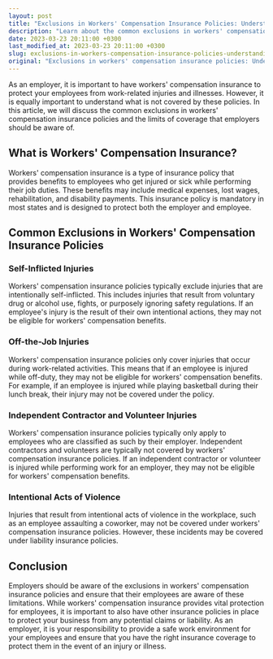 ```yaml
---
layout: post
title: "Exclusions in Workers' Compensation Insurance Policies: Understanding What is Not Covered"
description: "Learn about the common exclusions in workers' compensation insurance policies and understand the limits of coverage in protecting your business and employees."
date: 2023-03-23 20:11:00 +0300
last_modified_at: 2023-03-23 20:11:00 +0300
slug: exclusions-in-workers-compensation-insurance-policies-understanding-what-is-not-covered
original: "Exclusions in workers' compensation insurance policies: Understanding what is not covered by workers' compensation insurance policies."
---
```

As an employer, it is important to have workers' compensation insurance to protect your employees from work-related injuries and illnesses. However, it is equally important to understand what is not covered by these policies. In this article, we will discuss the common exclusions in workers' compensation insurance policies and the limits of coverage that employers should be aware of.

## What is Workers' Compensation Insurance?

Workers' compensation insurance is a type of insurance policy that provides benefits to employees who get injured or sick while performing their job duties. These benefits may include medical expenses, lost wages, rehabilitation, and disability payments. This insurance policy is mandatory in most states and is designed to protect both the employer and employee.

## Common Exclusions in Workers' Compensation Insurance Policies

### Self-Inflicted Injuries

Workers' compensation insurance policies typically exclude injuries that are intentionally self-inflicted. This includes injuries that result from voluntary drug or alcohol use, fights, or purposely ignoring safety regulations. If an employee's injury is the result of their own intentional actions, they may not be eligible for workers' compensation benefits.

### Off-the-Job Injuries

Workers' compensation insurance policies only cover injuries that occur during work-related activities. This means that if an employee is injured while off-duty, they may not be eligible for workers' compensation benefits. For example, if an employee is injured while playing basketball during their lunch break, their injury may not be covered under the policy.

### Independent Contractor and Volunteer Injuries

Workers' compensation insurance policies typically only apply to employees who are classified as such by their employer. Independent contractors and volunteers are typically not covered by workers' compensation insurance policies. If an independent contractor or volunteer is injured while performing work for an employer, they may not be eligible for workers' compensation benefits.

### Intentional Acts of Violence

Injuries that result from intentional acts of violence in the workplace, such as an employee assaulting a coworker, may not be covered under workers' compensation insurance policies. However, these incidents may be covered under liability insurance policies.

## Conclusion

Employers should be aware of the exclusions in workers' compensation insurance policies and ensure that their employees are aware of these limitations. While workers' compensation insurance provides vital protection for employees, it is important to also have other insurance policies in place to protect your business from any potential claims or liability. As an employer, it is your responsibility to provide a safe work environment for your employees and ensure that you have the right insurance coverage to protect them in the event of an injury or illness.